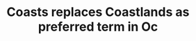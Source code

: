---
title: Coasts replaces Coastlands as preferred term in Oc
longTitle: '"Coasts" replaces "Coastlands" as preferred term in October 2008.'
tags:
- gccommon
historyNote:
- "[[Coastlands Coasts]]"
---